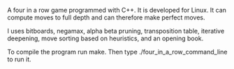 A four in a row game programmed with C++. It is developed for Linux. It can
compute moves to full depth and can therefore make perfect moves.

I uses bitboards, negamax, alpha beta pruning, transposition table,
iterative deepening, move sorting based on heuristics, and an opening book.

To compile the program run make. Then type ./four_in_a_row_command_line to run it.

